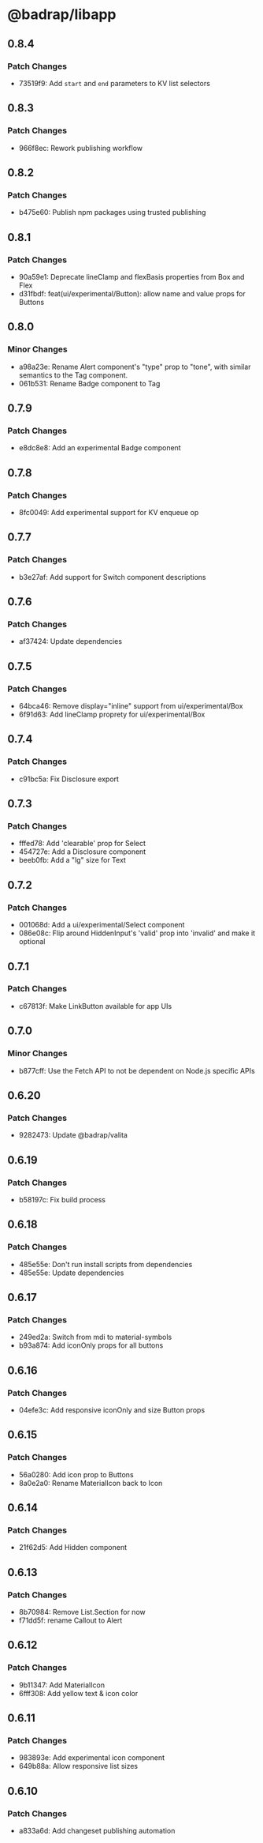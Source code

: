 # @badrap/libapp

## 0.8.4

### Patch Changes

- 73519f9: Add `start` and `end` parameters to KV list selectors

## 0.8.3

### Patch Changes

- 966f8ec: Rework publishing workflow

## 0.8.2

### Patch Changes

- b475e60: Publish npm packages using trusted publishing

## 0.8.1

### Patch Changes

- 90a59e1: Deprecate lineClamp and flexBasis properties from Box and Flex
- d31fbdf: feat(ui/experimental/Button): allow name and value props for Buttons

## 0.8.0

### Minor Changes

- a98a23e: Rename Alert component's "type" prop to "tone", with similar semantics to the Tag component.
- 061b531: Rename Badge component to Tag

## 0.7.9

### Patch Changes

- e8dc8e8: Add an experimental Badge component

## 0.7.8

### Patch Changes

- 8fc0049: Add experimental support for KV enqueue op

## 0.7.7

### Patch Changes

- b3e27af: Add support for Switch component descriptions

## 0.7.6

### Patch Changes

- af37424: Update dependencies

## 0.7.5

### Patch Changes

- 64bca46: Remove display="inline" support from ui/experimental/Box
- 6f91d63: Add lineClamp proprety for ui/experimental/Box

## 0.7.4

### Patch Changes

- c91bc5a: Fix Disclosure export

## 0.7.3

### Patch Changes

- fffed78: Add 'clearable' prop for Select
- 454727e: Add a Disclosure component
- beeb0fb: Add a "lg" size for Text

## 0.7.2

### Patch Changes

- 001068d: Add a ui/experimental/Select component
- 086e08c: Flip around HiddenInput's 'valid' prop into 'invalid' and make it optional

## 0.7.1

### Patch Changes

- c67813f: Make LinkButton available for app UIs

## 0.7.0

### Minor Changes

- b877cff: Use the Fetch API to not be dependent on Node.js specific APIs

## 0.6.20

### Patch Changes

- 9282473: Update @badrap/valita

## 0.6.19

### Patch Changes

- b58197c: Fix build process

## 0.6.18

### Patch Changes

- 485e55e: Don't run install scripts from dependencies
- 485e55e: Update dependencies

## 0.6.17

### Patch Changes

- 249ed2a: Switch from mdi to material-symbols
- b93a874: Add iconOnly props for all buttons

## 0.6.16

### Patch Changes

- 04efe3c: Add responsive iconOnly and size Button props

## 0.6.15

### Patch Changes

- 56a0280: Add icon prop to Buttons
- 8a0e2a0: Rename MaterialIcon back to Icon

## 0.6.14

### Patch Changes

- 21f62d5: Add Hidden component

## 0.6.13

### Patch Changes

- 8b70984: Remove List.Section for now
- f71dd5f: rename Callout to Alert

## 0.6.12

### Patch Changes

- 9b11347: Add MaterialIcon
- 6fff308: Add yellow text & icon color

## 0.6.11

### Patch Changes

- 983893e: Add experimental icon component
- 649b88a: Allow responsive list sizes

## 0.6.10

### Patch Changes

- a833a6d: Add changeset publishing automation

